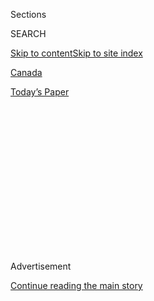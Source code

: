 <div id="app">

<div>

<div>

<div>

<div class="NYTAppHideMasthead css-1q2w90k e1suatyy0">

<div class="section css-ui9rw0 e1suatyy2">

<div class="css-eph4ug er09x8g0">

<div class="css-6n7j50">

</div>

<span class="css-1dv1kvn">Sections</span>

<div class="css-10488qs">

<span class="css-1dv1kvn">SEARCH</span>

</div>

[Skip to content](#site-content)[Skip to site
index](#site-index)

</div>

<div id="masthead-section-label" class="css-1wr3we4 eaxe0e00">

[Canada](https://www.nytimes3xbfgragh.onion/section/world/canada)

</div>

<div class="css-10698na e1huz5gh0">

</div>

</div>

<div id="masthead-bar-one" class="section hasLinks css-15hmgas e1csuq9d3">

<div class="css-uqyvli e1csuq9d0">

</div>

<div class="css-1uqjmks e1csuq9d1">

</div>

<div class="css-9e9ivx">

[](https://myaccount.nytimes3xbfgragh.onion/auth/login?response_type=cookie&client_id=vi)

</div>

<div class="css-1bvtpon e1csuq9d2">

[Today’s
Paper](https://www.nytimes3xbfgragh.onion/section/todayspaper)

</div>

</div>

</div>

</div>

<div data-aria-hidden="false">

<div id="site-content" data-role="main">

<div>

<div class="css-1aor85t" style="opacity:0.000000001;z-index:-1;visibility:hidden">

<div class="css-1hqnpie">

<div class="css-epjblv">

<span class="css-17xtcya">[Canada](/section/world/canada)</span><span class="css-x15j1o">|</span><span class="css-fwqvlz">Looking
Behind Trump’s Latest Attack on Canada’s Aluminum
Exports</span>

</div>

<div class="css-k008qs">

<div class="css-1iwv8en">

<span class="css-18z7m18"></span>

<div>

</div>

</div>

<span class="css-1n6z4y">https://nyti.ms/2Y1VSEm</span>

<div class="css-1705lsu">

<div class="css-4xjgmj">

<div class="css-4skfbu" data-role="toolbar" data-aria-label="Social Media Share buttons, Save button, and Comments Panel with current comment count" data-testid="share-tools">

  - 
  - 
  - 
  - 
    
    <div class="css-6n7j50">
    
    </div>

  - 

</div>

</div>

</div>

</div>

</div>

</div>

<div class="css-13pd83m">

</div>

<div id="top-wrapper" class="css-1sy8kpn">

<div id="top-slug" class="css-l9onyx">

Advertisement

</div>

[Continue reading the main
story](#after-top)

<div class="ad top-wrapper" style="text-align:center;height:100%;display:block;min-height:250px">

<div id="top" class="place-ad" data-position="top" data-size-key="top">

</div>

</div>

<div id="after-top">

</div>

</div>

<div>

<div id="sponsor-wrapper" class="css-1hyfx7x">

<div id="sponsor-slug" class="css-19vbshk">

Supported by

</div>

[Continue reading the main
story](#after-sponsor)

<div id="sponsor" class="ad sponsor-wrapper" style="text-align:center;height:100%;display:block">

</div>

<div id="after-sponsor">

</div>

</div>

<div class="css-186x18t">

CANADA LETTER

</div>

<div class="css-1vkm6nb ehdk2mb0">

# Looking Behind Trump’s Latest Attack on Canada’s Aluminum Exports

</div>

We spoke with an economist in Washington about the U.S. president’s
latest trade salvo against his neighboring trade partner.

<div class="css-18e8msd">

<div class="css-vp77d3 epjyd6m0">

<div class="css-hus3qt ey68jwv0" data-aria-hidden="true">

[![Ian
Austen](https://static01.graylady3jvrrxbe.onion/images/2019/07/18/reader-center/author-ian-austen/author-ian-austen-thumbLarge.png
"Ian Austen")](https://www.nytimes3xbfgragh.onion/by/ian-austen)

</div>

<div class="css-1baulvz">

By [<span class="css-1baulvz last-byline" itemprop="name">Ian
Austen</span>](https://www.nytimes3xbfgragh.onion/by/ian-austen)

</div>

</div>

  - 
    
    <div class="css-ld3wwf e16638kd2">
    
    Published Aug. 14, 2020Updated Aug. 19,
    2020
    
    </div>

  - 
    
    <div class="css-4xjgmj">
    
    <div class="css-pvvomx" data-role="toolbar" data-aria-label="Social Media Share buttons, Save button, and Comments Panel with current comment count" data-testid="share-tools">
    
      - 
      - 
      - 
      - 
        
        <div class="css-6n7j50">
        
        </div>
    
      - 
    
    </div>
    
    </div>

</div>

</div>

<div class="section meteredContent css-1r7ky0e" name="articleBody" itemprop="articleBody">

<div class="css-1fanzo5 StoryBodyCompanionColumn">

<div class="css-53u6y8">

That didn’t take long. The new trade deal between Canada, the United
States and Mexico was barely a month old when President Trump, during a
tour of a Whirlpool appliance factory, announced that he’d again placed
[tariffs on aluminum from
Canada.](https://www.nytimes3xbfgragh.onion/2020/08/06/business/economy/trump-canadian-aluminum-tariffs.html)

</div>

</div>

<div class="css-79elbk" data-testid="photoviewer-wrapper">

<div class="css-z3e15g" data-testid="photoviewer-wrapper-hidden">

</div>

<div class="css-1a48zt4 ehw59r15" data-testid="photoviewer-children">

![<span class="css-16f3y1r e13ogyst0" data-aria-hidden="true">The Rio
Tinto aluminum smelter, in Kitimat, British
Columbia.</span><span class="css-cnj6d5 e1z0qqy90" itemprop="copyrightHolder"><span class="css-1ly73wi e1tej78p0">Credit...</span><span>Robin
Rowland/Canadian Press, via Associated
Press</span></span>](https://static01.graylady3jvrrxbe.onion/images/2020/08/24/world/24canadaletter-aluminium/24canadaletter-aluminium-articleLarge.jpg?quality=75&auto=webp&disable=upscale)

</div>

</div>

<div class="css-1fanzo5 StoryBodyCompanionColumn">

<div class="css-53u6y8">

Canada, in turn, [will impose retaliatory
tariffs](https://www.canada.ca/en/department-finance/programs/consultations/2020/notice-intent-impose-countermeasures-action-against-united-states-response-tariffs-canadian-aluminum-products.html)next
month against a wide variety of things made from aluminum in the United
States, although there is no sign the countermeasure will prompt a
retreat by Mr. Trump.

Last week, many Canada Letter readers emailed questions about the
president’s latest move, and several offered scathing opinions about it.

</div>

</div>

<div class="css-1fanzo5 StoryBodyCompanionColumn">

<div class="css-53u6y8">

I put some of your questions to [Chad P. Brown, an economist and trade
analyst](https://www.chadpbown.com) at the Peterson Institute for
International Economics in Washington. Our conversation has been edited
for length and clarity.

### Should Canadians, collectively, take this personally?

> Maybe yes, if you wanted to feel like you should be special and not be
> mistreated this way. But if you’re like, “We should just be treated
> like everybody else,” well, you’re being treated no better, no worse
> than other countries.
> 
> There are good arguments that you should be treated better. But,
> unfortunately, this is the Trump administration’s approach.

### What’s behind this move?

> Are there big political gains for President Trump heading up to
> November in picking on Canada? It’s hard to see how that would be.
> 
> If anything, this is a way that he’s differentiating himself from
> \[former\] Vice President Biden. Joe Biden has indicated he would work
> more closely with allies on trade issues.
> 
> There are certainly political gains to picking on China, to be seen as
> being be tough on China.
> 
> The underlying trade issue with aluminum is Chinese overcapacity.
> 
> That being said, there’s nothing in the trade agreement between the
> Trump administration and China tackling the subsidies
problem.

</div>

</div>

<div class="css-79elbk" data-testid="photoviewer-wrapper">

<div class="css-z3e15g" data-testid="photoviewer-wrapper-hidden">

</div>

<div class="css-1a48zt4 ehw59r15" data-testid="photoviewer-children">

<div class="css-1xdhyk6 erfvjey0">

<span class="css-1ly73wi e1tej78p0">Image</span>

<div class="css-zjzyr8">

<div data-testid="lazyimage-container" style="height:239.73333333333338px">

</div>

</div>

</div>

<span class="css-16f3y1r e13ogyst0" data-aria-hidden="true">The Ford
F-150 truck body is made from Canadian
aluminum.</span><span class="css-cnj6d5 e1z0qqy90" itemprop="copyrightHolder"><span class="css-1ly73wi e1tej78p0">Credit...</span><span>Rebecca
Cook/Reuters</span></span>

</div>

</div>

<div class="css-1fanzo5 StoryBodyCompanionColumn">

<div class="css-53u6y8">

### When President Trump [imposed aluminum tariffs](https://www.nytimes3xbfgragh.onion/2018/05/31/us/politics/trump-aluminum-steel-tariffs.html) on Canada in 2018, he predicted a resurgence of the industry in the U.S. Did that happen?

> There wasn’t a revival. But it’s completely explained by the fact that
> the United States is just not a low cost place to be able to smelt
> aluminum.
> 
> It’s massively energy intensive. And so countries that are really good
> at it have access to very inexpensive, high quality, long term sources
> of energy like Canada and its hydro.
> 
> Where the United States is well positioned is in producing
> manufactured products that rely on that primary metal. So we buy it
> from Canada for a very low price and we turn it into the kinds of
> things that consumers want to buy.
> 
> It looks to me like the biggest negative effect is going to be on the
> American aluminum industry, paradoxically.
> 
> Primary aluminum from Canada is the bulk of their costs. And it’s now
> more expensive because of these tariffs. But they’re also being hurt
> because Canada chose to retaliate over a lot of finished American
> aluminum products. They’re going to have to lower their prices if they
> want to continue to sell into the Canadian market or else they’re
> going to lose market
share.

### Is there anything Canada can do to reverse the tariffs or will it just have to wait things out until November?

> We’re all waiting for the election. It will tell us if it’s more of
> the same. Or if it’s going to be something different.
> 
> If it’s a President Biden, we’re not sure what that something
> different will be. But one would hope that it would be a bit more
> rational with respect to economic interests and certainly with respect
> to treatment of American allies than what we’ve seen for the last
> three and a half years out of the Trump
administration.

### This isn’t an ideal way to begin the new, three country trade deal, is it?

> Basically it tells you everything you need to know about what
> President Trump really cares about when it come to trade agreements.
> Which is: He doesn’t really care about what’s in them at all. He just
> wants them for optics’ sake.
> 
> Trade analysts knew all along. But, I’m not sure that even with this
> action that point is going to be made clearly enough to the American
> public. It still thinks that somehow President Trump actually cares
> about the details of trade agreements and that he knows what is
> bothering American workers, what’s really ailing them. President Trump
> has convinced them that it has something to do with trade. But it
> really
doesn’t.

-----

## Trans Canada

</div>

</div>

<div class="css-79elbk" data-testid="photoviewer-wrapper">

<div class="css-z3e15g" data-testid="photoviewer-wrapper-hidden">

</div>

<div class="css-1a48zt4 ehw59r15" data-testid="photoviewer-children">

<div class="css-1xdhyk6 erfvjey0">

<span class="css-1ly73wi e1tej78p0">Image</span>

<div class="css-zjzyr8">

<div data-testid="lazyimage-container" style="height:257.77777777777777px">

</div>

</div>

</div>

<span class="css-16f3y1r e13ogyst0" data-aria-hidden="true">Naveed
Hussain outside the metro station in Montreal whose name he wants to
change.</span><span class="css-cnj6d5 e1z0qqy90" itemprop="copyrightHolder"><span class="css-1ly73wi e1tej78p0">Credit...</span><span>Nasuna
Stuart-Ulin for The New York Times</span></span>

</div>

</div>

<div class="css-1fanzo5 StoryBodyCompanionColumn">

<div class="css-53u6y8">

  - A Canadian-Muslim nurse in Montreal with Pakistani roots is leading
    a campaign to [remove the name Lionel Groulx from a metro station,
    Dan Bilefsky
    reports.](https://www.nytimes3xbfgragh.onion/2020/08/10/world/canada/oscar-peterson-montreal-little-burgundy.html)The
    polarizing Roman Catholic championed the rights of Francophone
    Quebecers but also espoused virulent anti-Semitism and fascist
    sympathies. The proposal for the subway stop’s new name is Oscar
    Peterson, the Montreal born jazz virtuoso.

  - Quitters coffee shop in Stittsville, Ontario, is a regular stop for
    many cyclists in the Ottawa area, including me. Lindsay Zoladz tells
    the story of how [Kathleen Edwards gave up music to open it
    in 2014](https://www.nytimes3xbfgragh.onion/2020/08/11/arts/music/kathleen-edwards-total-freedom.html)and
    why Ms. Edwards on Friday released her first album in eight years.

  - Iman Elman was born into a family of prominent peace and human
    rights activists in the Somali capital of Mogadishu but grew up in
    Ottawa. Now she is back in Somalia and, as a lieutenant colonel, she
    is in [charge of planning and strategy for its
    army.](https://www.nytimes3xbfgragh.onion/2020/08/14/world/africa/iman-elman-woman-Somalia-army.html)

  - Brent Carver, the actor and singer who won a Tony Award for his
    starring role in the 1993 musical “Kiss of the Spider Woman,” [died
    at the age
    of 68](https://www.nytimes3xbfgragh.onion/2020/08/07/theater/brent-carver-dead.html)at
    his home in Cranbrook, British Columbia. He also had an impressive
    theater career in Canada, including nine seasons at the Stratford
    Festival.

  - Placing the N.H.L. playoffs inside bubbles in Toronto and
    Edmonton[has increased on-ice
    fighting.](https://www.nytimes3xbfgragh.onion/2020/08/13/sports/hockey/nhl-qualifying-round-playoffs.html)Curtis
    Rush and Carol Schram report from two playoff cities that rest is
    now more important than ever and that players are hiding injuries
    from opponents staying in the same hotel. And Morgan Campbell
    reports on how hockey, which has been plagued by acts of bigotry, is
    [embracing Black Lives Matter
    campaigns](https://www.nytimes3xbfgragh.onion/2020/08/10/sports/hockey/nhl-racism-protests-george-floyd.html).

-----

*A native of Windsor, Ontario, Ian Austen was educated in Toronto, lives
in Ottawa and has reported about Canada for The New York Times for the
past 16 years. Follow him on Twitter at @ianrausten.*

</div>

</div>

<div class="css-1fanzo5 StoryBodyCompanionColumn">

<div class="css-53u6y8">

-----

### **How are we doing?**

We’re eager to have your thoughts about this newsletter and events in
Canada in general. Please send them to
[nytcanada@NYTimes.com](mailto:nytcanada@NYTimes.com?%20subject=Canada%20Letter%20Newsletter%20Feedback).

### **Like this email?**

Forward it to your friends, and let them know they can sign up
[here](https://www.nytimes3xbfgragh.onion/newsletters/canada-letter?smid=nytemail&smvar=canadaletter&te=1&nl=canada-today&emc=edit_cnda_20190622).

</div>

</div>

</div>

<div>

</div>

<div>

</div>

<div>

</div>

<div>

<div id="bottom-wrapper" class="css-1ede5it">

<div id="bottom-slug" class="css-l9onyx">

Advertisement

</div>

[Continue reading the main
story](#after-bottom)

<div id="bottom" class="ad bottom-wrapper" style="text-align:center;height:100%;display:block;min-height:90px">

</div>

<div id="after-bottom">

</div>

</div>

</div>

</div>

</div>

## Site Index

<div>

</div>

## Site Information Navigation

  - [© <span>2020</span> <span>The New York Times
    Company</span>](https://help.nytimes3xbfgragh.onion/hc/en-us/articles/115014792127-Copyright-notice)

<!-- end list -->

  - [NYTCo](https://www.nytco.com/)
  - [Contact
    Us](https://help.nytimes3xbfgragh.onion/hc/en-us/articles/115015385887-Contact-Us)
  - [Work with us](https://www.nytco.com/careers/)
  - [Advertise](https://nytmediakit.com/)
  - [T Brand Studio](http://www.tbrandstudio.com/)
  - [Your Ad
    Choices](https://www.nytimes3xbfgragh.onion/privacy/cookie-policy#how-do-i-manage-trackers)
  - [Privacy](https://www.nytimes3xbfgragh.onion/privacy)
  - [Terms of
    Service](https://help.nytimes3xbfgragh.onion/hc/en-us/articles/115014893428-Terms-of-service)
  - [Terms of
    Sale](https://help.nytimes3xbfgragh.onion/hc/en-us/articles/115014893968-Terms-of-sale)
  - [Site
    Map](https://spiderbites.nytimes3xbfgragh.onion)
  - [Help](https://help.nytimes3xbfgragh.onion/hc/en-us)
  - [Subscriptions](https://www.nytimes3xbfgragh.onion/subscription?campaignId=37WXW)

</div>

</div>

</div>

</div>
